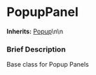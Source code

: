 #  PopupPanel  
**Inherits:** [Popup](class_popup)\\n\\n
###  Brief Description  
Base class for Popup Panels
